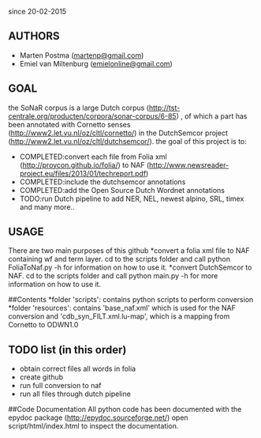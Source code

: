 since 20-02-2015

## AUTHORS
* Marten Postma        (martenp@gmail.com)
* Emiel van Miltenburg (emielonline@gmail.com)
 
## GOAL
the SoNaR corpus is a large Dutch corpus (http://tst-centrale.org/producten/corpora/sonar-corpus/6-85)
, of which a part has been annotated
with Cornetto senses (http://www2.let.vu.nl/oz/cltl/cornetto/)
 in the DutchSemcor project (http://www2.let.vu.nl/oz/cltl/dutchsemcor/).
the goal of this project is to:
* COMPLETED:convert each file from Folia xml (http://proycon.github.io/folia/) to NAF (http://www.newsreader-project.eu/files/2013/01/techreport.pdf) 
* COMPLETED:include the dutchsemcor annotations 
* COMPLETED:add the Open Source Dutch Wordnet annotations
* TODO:run Dutch pipeline to add NER, NEL, newest alpino, SRL, timex and many more..

## USAGE
There are two main purposes of this github
*convert a folia xml file to NAF containing wf and term layer.
cd to the scripts folder and call python FoliaToNaf.py -h for information
on how to use it.
*convert DutchSemcor to NAF. cd to the scripts folder and call python main.py -h
for more information on how to use it.

##Contents
*folder 'scripts': contains python scripts to perform conversion
*folder 'resources': contains 'base_naf.xml' which is used for the NAF conversion
and 'cdb_syn_FILT.xml.lu-map', which is a mapping from Cornetto to ODWN1.0

## TODO list (in this order)
* obtain correct files all words in folia
* create github 
* run full conversion to naf
* run all files through dutch pipeline

##Code Documentation
All python code has been documented with the epydoc package (http://epydoc.sourceforge.net/)
open script/html/index.html to inspect the documentation.
